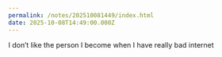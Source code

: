 ```yaml
---
permalink: /notes/202510081449/index.html
date: 2025-10-08T14:49:00.000Z
---
```


I don’t like the person I become when I have really bad internet